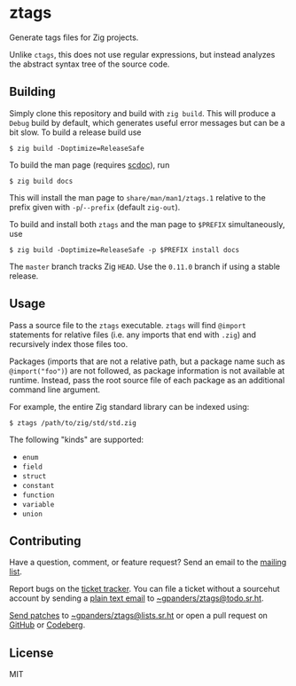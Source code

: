 # ztags

Generate tags files for Zig projects.

Unlike `ctags`, this does not use regular expressions, but instead analyzes the
abstract syntax tree of the source code.

## Building

Simply clone this repository and build with `zig build`. This will produce a
`Debug` build by default, which generates useful error messages but can be a
bit slow. To build a release build use

```console
$ zig build -Doptimize=ReleaseSafe
```

To build the man page (requires [scdoc][]), run

```console
$ zig build docs
```

This will install the man page to `share/man/man1/ztags.1` relative to the
prefix given with `-p`/`--prefix` (default `zig-out`).

To build and install both `ztags` and the man page to `$PREFIX` simultaneously,
use

```console
$ zig build -Doptimize=ReleaseSafe -p $PREFIX install docs
```

The `master` branch tracks Zig `HEAD`. Use the `0.11.0` branch if using a
stable release.

[scdoc]: https://sr.ht/~sircmpwn/scdoc/

## Usage

Pass a source file to the `ztags` executable. `ztags` will find `@import`
statements for relative files (i.e. any imports that end with `.zig`) and
recursively index those files too.

Packages (imports that are not a relative path, but a package name such as
`@import("foo")`) are not followed, as package information is not available at
runtime. Instead, pass the root source file of each package as an additional
command line argument.

For example, the entire Zig standard library can be indexed using:

```console
$ ztags /path/to/zig/std/std.zig
```

The following "kinds" are supported:

- `enum`
- `field`
- `struct`
- `constant`
- `function`
- `variable`
- `union`

## Contributing

Have a question, comment, or feature request? Send an email to the [mailing
list][list].

Report bugs on the [ticket tracker][tickets]. You can file a ticket without a
sourcehut account by sending a [plain text email](https://useplaintext.email) to
[~gpanders/ztags@todo.sr.ht](mailto://~gpanders/ztags@todo.sr.ht).

[Send patches][git-send-email] to [~gpanders/ztags@lists.sr.ht][list] or open a
pull request on [GitHub][github] or [Codeberg][codeberg].

[list]: https://lists.sr.ht/~gpanders/ztags
[github]: https://github.com/gpanders/ztags
[codeberg]: https://codeberg.org/gpanders/ztags
[tickets]: https://todo.sr.ht/~gpanders/ztags
[git-send-email]: https://git-send-email.io/


## License

MIT
